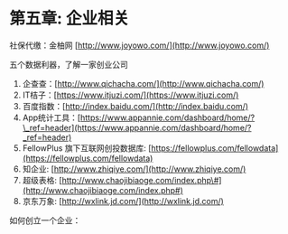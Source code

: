 # 第五章: 企业相关

社保代缴：金柚网 [http://www.joyowo.com/](http://www.joyowo.com/)

五个数据利器，了解一家创业公司

1. 企查查：[http://www.qichacha.com/](http://www.qichacha.com/)
2. IT桔子：[https://www.itjuzi.com/](https://www.itjuzi.com/)
3. 百度指数：[http://index.baidu.com/](http://index.baidu.com/)
4. App统计工具：[https://www.appannie.com/dashboard/home/?\_ref=header](https://www.appannie.com/dashboard/home/?_ref=header)
5. FellowPlus 旗下互联网创投数据库: [https://fellowplus.com/fellowdata](https://fellowplus.com/fellowdata)
6. 知企业: [http://www.zhiqiye.com/](http://www.zhiqiye.com/)
7. 超级表格: [http://www.chaojibiaoge.com/index.php\#](http://www.chaojibiaoge.com/index.php#)
8. 京东万象: [http://wxlink.jd.com/](http://wxlink.jd.com/)

如何创立一个企业：


